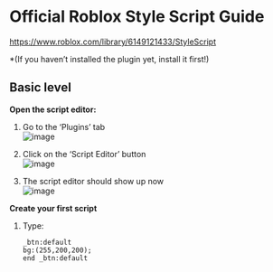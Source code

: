 # Official Roblox Style Script Guide


https://www.roblox.com/library/6149121433/StyleScript

*(If you haven’t installed the plugin yet, install it first!)



## Basic level

**Open the script editor:**
1) Go to the ‘Plugins’ tab \
![image](https://user-images.githubusercontent.com/50070707/103181816-a6318900-48a5-11eb-8663-1541e9e99625.png)

2) Click on the ‘Script Editor’ button \
![image](https://user-images.githubusercontent.com/50070707/103181822-c19c9400-48a5-11eb-817a-a9d3dae90e08.png)

3) The script editor should show up now \
![image](https://user-images.githubusercontent.com/50070707/103181827-c9f4cf00-48a5-11eb-9f48-0c96e3638be8.png)

**Create your first script**
1) Type:
   ```
   _btn:default
   bg:(255,200,200);
   end _btn:default
   ```
